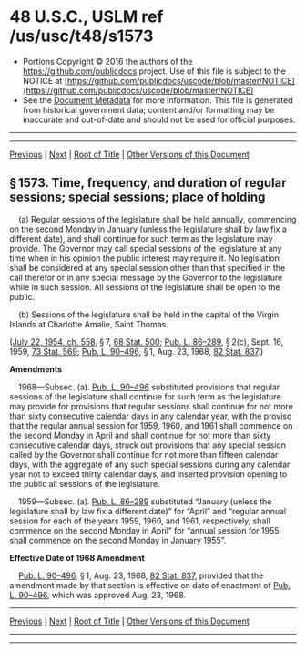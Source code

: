 ---
---

# 48 U.S.C., USLM ref /us/usc/t48/s1573

* Portions Copyright © 2016 the authors of the https://github.com/publicdocs project.
  Use of this file is subject to the NOTICE at [https://github.com/publicdocs/uscode/blob/master/NOTICE](https://github.com/publicdocs/uscode/blob/master/NOTICE)
* See the [Document Metadata](././../../../../..//README.md) for more information.
  This file is generated from historical government data; content and/or formatting may be inaccurate and out-of-date and should not be used for official purposes.

----------
----------

[Previous](./../../../../..//us/usc/t48/ch12/schIII/m__us_usc_t48_s1572.md) | [Next](./../../../../..//us/usc/t48/ch12/schIII/m__us_usc_t48_s1574.md) | [Root of Title](./../../../../../) | [Other Versions of this Document](https://publicdocs.github.io/go/links?ns=uslm&ref=%2Fus%2Fusc%2Ft48%2Fs1573)

## § 1573. Time, frequency, and duration of regular sessions; special sessions; place of holding

    (a) Regular sessions of the legislature shall be held annually, commencing on the second Monday in January (unless the legislature shall by law fix a different date), and shall continue for such term as the legislature may provide. The Governor may call special sessions of the legislature at any time when in his opinion the public interest may require it. No legislation shall be considered at any special session other than that specified in the call therefor or in any special message by the Governor to the legislature while in such session. All sessions of the legislature shall be open to the public.

    (b) Sessions of the legislature shall be held in the capital of the Virgin Islands at Charlotte Amalie, Saint Thomas.

([July 22, 1954, ch. 558][/us/act/1954-07-22/ch558], § 7, [68 Stat. 500][/us/stat/68/500]; [Pub. L. 86–289][/us/pl/86/289], § 2(c), Sept. 16, 1959, [73 Stat. 569][/us/stat/73/569]; [Pub. L. 90–496][/us/pl/90/496], § 1, Aug. 23, 1968, [82 Stat. 837][/us/stat/82/837].)

 __Amendments__ 

    1968—Subsec. (a). [Pub. L. 90–496][/us/pl/90/496] substituted provisions that regular sessions of the legislature shall continue for such term as the legislature may provide for provisions that regular sessions shall continue for not more than sixty consecutive calendar days in any calendar year, with the proviso that the regular annual session for 1959, 1960, and 1961 shall commence on the second Monday in April and shall continue for not more than sixty consecutive calendar days, struck out provisions that any special session called by the Governor shall continue for not more than fifteen calendar days, with the aggregate of any such special sessions during any calendar year not to exceed thirty calendar days, and inserted provision opening to the public all sessions of the legislature.

    1959—Subsec. (a). [Pub. L. 86–289][/us/pl/86/289] substituted “January (unless the legislature shall by law fix a different date)” for “April” and “regular annual session for each of the years 1959, 1960, and 1961, respectively, shall commence on the second Monday in April” for “annual session for 1955 shall commence on the second Monday in January 1955”.

 __Effective Date of 1968 Amendment__ 

    [Pub. L. 90–496][/us/pl/90/496], § 1, Aug. 23, 1968, [82 Stat. 837][/us/stat/82/837], provided that the amendment made by that section is effective on date of enactment of [Pub. L. 90–496][/us/pl/90/496], which was approved Aug. 23, 1968.

----------

[Previous](./../../../../..//us/usc/t48/ch12/schIII/m__us_usc_t48_s1572.md) | [Next](./../../../../..//us/usc/t48/ch12/schIII/m__us_usc_t48_s1574.md) | [Root of Title](./../../../../../) | [Other Versions of this Document](https://publicdocs.github.io/go/links?ns=uslm&ref=%2Fus%2Fusc%2Ft48%2Fs1573)

----------
----------

[/us/act/1954-07-22/ch558]: https://publicdocs.github.io/go/links?ns=uslm&ref=%2Fus%2Fact%2F1954-07-22%2Fch558
[/us/stat/68/500]: https://publicdocs.github.io/go/links?ns=uslm&ref=%2Fus%2Fstat%2F68%2F500
[/us/pl/86/289]: https://publicdocs.github.io/go/links?ns=uslm&ref=%2Fus%2Fpl%2F86%2F289
[/us/stat/73/569]: https://publicdocs.github.io/go/links?ns=uslm&ref=%2Fus%2Fstat%2F73%2F569
[/us/pl/90/496]: https://publicdocs.github.io/go/links?ns=uslm&ref=%2Fus%2Fpl%2F90%2F496
[/us/stat/82/837]: https://publicdocs.github.io/go/links?ns=uslm&ref=%2Fus%2Fstat%2F82%2F837
[/us/pl/90/496]: https://publicdocs.github.io/go/links?ns=uslm&ref=%2Fus%2Fpl%2F90%2F496
[/us/pl/86/289]: https://publicdocs.github.io/go/links?ns=uslm&ref=%2Fus%2Fpl%2F86%2F289
[/us/pl/90/496]: https://publicdocs.github.io/go/links?ns=uslm&ref=%2Fus%2Fpl%2F90%2F496
[/us/stat/82/837]: https://publicdocs.github.io/go/links?ns=uslm&ref=%2Fus%2Fstat%2F82%2F837
[/us/pl/90/496]: https://publicdocs.github.io/go/links?ns=uslm&ref=%2Fus%2Fpl%2F90%2F496


